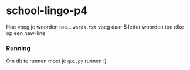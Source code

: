 # school-lingo-p4

Hoe voeg je woorden toe...
`words.txt` voeg daar 5 letter woorden toe elke op een new-line

### Running
Om dit te runnen moet je `gui.py` runnen :)